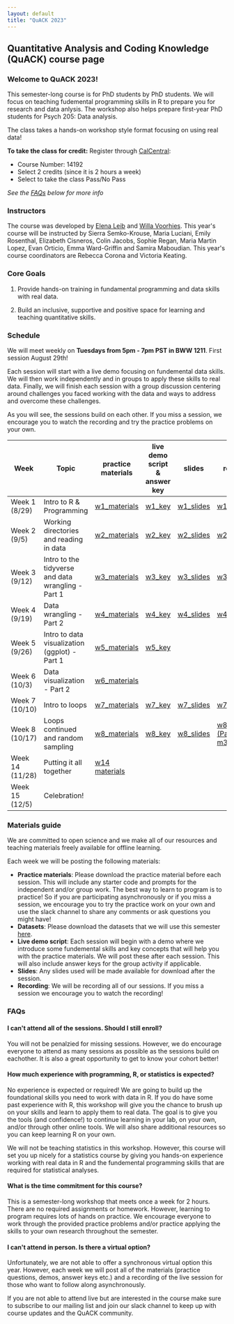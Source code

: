 ```yaml
---
layout: default
title: "QuACK 2023"
---
```

## Quantitative Analysis and Coding Knowledge (QuACK) course page

### Welcome to QuACK 2023!
This semester-long course is for PhD students by PhD students. We will focus on teaching fudemental programming skills in R to prepare you for research and data anlysis. The workshop also helps prepare first-year PhD students for Psych 205: Data analysis. 

The class takes a hands-on workshop style format focusing on using real data!

**To take the class for credit:** Register  through [CalCentral](https://calcentral.berkeley.edu/dashboard):
* Course Number: 14192
* Select 2 credits (since it is 2 hours a week)
* Select to take the class Pass/No Pass

*See the [FAQs](#faqs) below for more info*

### Instructors
The course was developed by [Elena Leib](https://ucb-psychology-quack.github.io/site/about/about) and [Willa Voorhies](https://ucb-psychology-quack.github.io/site/about/about).
This year's course will be instructed by Sierra Semko-Krouse, Maria Luciani, Emily Rosenthal, Elizabeth Cisneros, Colin Jacobs, Sophie Regan, Maria Martin Lopez, Evan Orticio, Emma Ward-Griffin and Samira Maboudian. 
This year's course coordinators are Rebecca Corona and Victoria Keating.

### Core Goals
1) Provide hands-on training in fundamental programming and data skills with real data.  

2) Build an inclusive, supportive and positive space for learning and teaching quantitative skills. 

### Schedule

We will meet weekly on **Tuesdays from 5pm - 7pm PST in BWW 1211**.  First session August 29th!

Each session will start with a live demo focusing on fundemental data skills. We will then work independently and in groups to apply these skills to real data. Finally, we will finish each session with a group discussion centering around challenges you faced working with the data and ways to address and overcome these challenges. 

As you will see, the sessions build on each other. If you miss a session, we encourage you to watch the recording and try the practice problems on your own. 

|  Week | Topic | practice materials | live demo script & answer key | slides | recording | 
| ------|-------|------- |  ------|-------|-------|
| Week 1 (8/29) |Intro to R & Programming|[w1_materials](week1/week1.zip)|[w1_key](week1/week1_key.Rweek1_key.R)|[w1_slides](week1/QuACK2023_slides_week1_pdf.pdf)|[w1_recording](https://www.youtube.com/watch?v=w7kltAPiaPs&list=PLAFncb38bTgs1e_wQl-FTkUMk0pxEhNtG&index=2&t=2s)
| Week 2 (9/5) |Working directories and reading in data|[w2_materials](week2/week2.zip)|[w2_key](week2/week2_key.R)| [w2_slides](week2/QuACK2023_slides_week2_data.pdf)|[w2_recording](https://www.youtube.com/watch?v=gWgOfuwTkHM&list=PLAFncb38bTgs1e_wQl-FTkUMk0pxEhNtG&index=1)
| Week 3 (9/12) |Intro to the tidyverse and data wrangling - Part 1|[w3_materials](week3/week3.zip)|[w3_key](week3/week3_key.r)|[w3_slides](week3/QuACK2023_slides_week3.pdf)|[w3_recording](https://drive.google.com/file/d/1uUcJtZyHd3HroIq7NakGepBTJvr8KG6y/view?usp=drive_link)
| Week 4 (9/19)|Data wrangling - Part 2|[w4_materials](week4/week4.zip)|[w4_key](week4/week4_key.R)|[w4_slides](week4/QuACK2023_slides_week4.pdf)|[w4_recording](https://youtu.be/x3HHvLZxc2o?si=bRO-Bp9If3t4QXM9)
| Week 5 (9/26) |Intro to data visualization (ggplot) - Part 1| [w5_materials](week5/week5.zip)|[w5_key](week5/week5_key.R)| 
| Week 6 (10/3) |Data visualization - Part 2| [w6_materials](week6/week6.zip)|
| Week 7 (10/10) |Intro to loops| [w7_materials](week7/week7_starter.R)|[w7_key](week7/week7_key.R)|[w7_slides](week7/QuACK_Week7_forLoops_2023.pdf)|[w7_recording](https://www.youtube.com/watch?v=ra8PE4mAZaU) 
| Week 8 (10/17) |Loops continued and random sampling| [w8_materials](week8/week8.zip)|[w8_key](week8/week8_key.zip)|[w8_slides](week8/Quack2023_Week8_slides.pptx.pdf)|[w8_recording (Passcode: m3gW9$e.)](https://berkeley.zoom.us/rec/play/e4VObBEQgmL1AKQY774ham8--B0cPz_w6XPKjioSRTyuLxq8vypL_FoLPdvZ8OmFKj9TjwMZ5d5C3yCx.VLnEDqD22vc-Vubw) 
| Week 14 (11/28) |Putting it all together| [w14 materials](week14/week14.zip)
| Week 15 (12/5) |Celebration! 


### Materials guide
We are committed to open science and we make all of our resources and teaching materials freely available for offline learning.

Each week we will be posting the following materials:
* **Practice materials**: Please download the practice material before each session. This will include any starter code and prompts for the independent and/or group work. The best way to learn to program is to practice! So if you are participating asynchronously or if you miss a session, we encourage you to try the practice work on your own and use the slack channel to share any comments or ask questions you might have! 
* **Datasets**: Please download the datasets that we will use this semester [here](datasets/data.zip).
* **Live demo script**: Each session will begin with a demo where we introduce some fundemental skills and key concepts that will help you with the practice materials. We will post these after each session. This will also include answer keys for the group activity if applicable. 
* **Slides**: Any slides used will be made available for download after the session. 
* **Recording**: We will be recording all of our sessions. If you miss a session we encourage you to watch the recording! 

### FAQs

#### I can't attend all of the sessions. Should I still enroll? 
You will not be penalzied for missing sessions. However, we do encourage everyone to attend as many sessions as possible as the sessions build on eachother. It is also a great opportunity to get to know your cohort better! 

#### How much experience with programming, R, or statistics is expected?
No experience is expected or required! We are going to build up the foundational skills you need to work with data in R. If you do have some past experience with R, this workshop will give you the chance to brush up on your skills and learn to apply them to real data. The goal is to give you the tools (and confidence!) to continue learning in your lab, on your own, and/or through other online tools. We will also share additional resources so you can keep learning R on your own.

We will not be teaching statistics in this workshop. However, this course will set you up nicely for a statistics course by giving you hands-on experience working with real data in R and the fundemental programming skills that are required for statistical analyses. 

#### What is the time commitment for this course? 
This is a semester-long workshop that meets once a week for 2 hours. There are no required assignments or homework. However, learning to program requires lots of hands on practice. We encourage everyone to work through the provided practice problems and/or practice applying the skills to your own research throughout the semester. 

#### I can't attend in person. Is there a virtual option? 
Unfortunately, we are not able to offer a synchronous virtual option this year. However, each week we will post all of the materials (practice questions, demos, answer keys etc.) and a recording of the live session for those who want to follow along asynchronously. 

If you are not able to attend live but are interested in the course make sure to subscribe to our mailing list and join our slack channel to keep up with course updates and the QuACK community.

